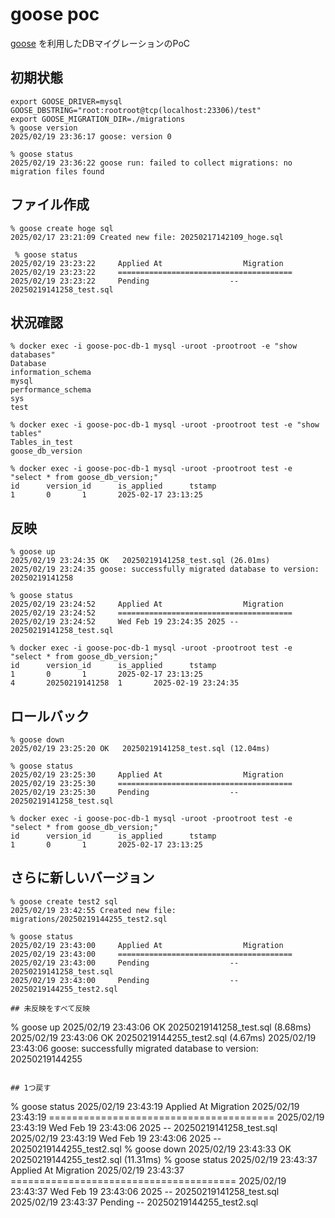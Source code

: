 
# goose poc

[goose](https://github.com/pressly/goose/tree/main) を利用したDBマイグレーションのPoC

## 初期状態
```
export GOOSE_DRIVER=mysql GOOSE_DBSTRING="root:rootroot@tcp(localhost:23306)/test" 
export GOOSE_MIGRATION_DIR=./migrations
% goose version
2025/02/19 23:36:17 goose: version 0

% goose status 
2025/02/19 23:36:22 goose run: failed to collect migrations: no migration files found
```

## ファイル作成
```
% goose create hoge sql
2025/02/17 23:21:09 Created new file: 20250217142109_hoge.sql

 % goose status
2025/02/19 23:23:22     Applied At                  Migration
2025/02/19 23:23:22     =======================================
2025/02/19 23:23:22     Pending                  -- 20250219141258_test.sql
```

## 状況確認
```
% docker exec -i goose-poc-db-1 mysql -uroot -prootroot -e "show databases"
Database
information_schema
mysql
performance_schema
sys
test

% docker exec -i goose-poc-db-1 mysql -uroot -prootroot test -e "show tables"
Tables_in_test
goose_db_version

% docker exec -i goose-poc-db-1 mysql -uroot -prootroot test -e "select * from goose_db_version;"
id      version_id      is_applied      tstamp
1       0       1       2025-02-17 23:13:25
```

## 反映
```
% goose up
2025/02/19 23:24:35 OK   20250219141258_test.sql (26.01ms)
2025/02/19 23:24:35 goose: successfully migrated database to version: 20250219141258

% goose status       
2025/02/19 23:24:52     Applied At                  Migration
2025/02/19 23:24:52     =======================================
2025/02/19 23:24:52     Wed Feb 19 23:24:35 2025 -- 20250219141258_test.sql

% docker exec -i goose-poc-db-1 mysql -uroot -prootroot test -e "select * from goose_db_version;"
id      version_id      is_applied      tstamp
1       0       1       2025-02-17 23:13:25
4       20250219141258  1       2025-02-19 23:24:35
```

## ロールバック
```
% goose down
2025/02/19 23:25:20 OK   20250219141258_test.sql (12.04ms)

% goose status
2025/02/19 23:25:30     Applied At                  Migration
2025/02/19 23:25:30     =======================================
2025/02/19 23:25:30     Pending                  -- 20250219141258_test.sql

% docker exec -i goose-poc-db-1 mysql -uroot -prootroot test -e "select * from goose_db_version;"
id      version_id      is_applied      tstamp
1       0       1       2025-02-17 23:13:25
```

## さらに新しいバージョン
```
% goose create test2 sql
2025/02/19 23:42:55 Created new file: migrations/20250219144255_test2.sql

% goose status
2025/02/19 23:43:00     Applied At                  Migration
2025/02/19 23:43:00     =======================================
2025/02/19 23:43:00     Pending                  -- 20250219141258_test.sql
2025/02/19 23:43:00     Pending                  -- 20250219144255_test2.sql

## 未反映をすべて反映
```
% goose up
2025/02/19 23:43:06 OK   20250219141258_test.sql (8.68ms)
2025/02/19 23:43:06 OK   20250219144255_test2.sql (4.67ms)
2025/02/19 23:43:06 goose: successfully migrated database to version: 20250219144255
```

## 1つ戻す
```
% goose status
2025/02/19 23:43:19     Applied At                  Migration
2025/02/19 23:43:19     =======================================
2025/02/19 23:43:19     Wed Feb 19 23:43:06 2025 -- 20250219141258_test.sql
2025/02/19 23:43:19     Wed Feb 19 23:43:06 2025 -- 20250219144255_test2.sql
% goose down
2025/02/19 23:43:33 OK   20250219144255_test2.sql (11.31ms)
% goose status
2025/02/19 23:43:37     Applied At                  Migration
2025/02/19 23:43:37     =======================================
2025/02/19 23:43:37     Wed Feb 19 23:43:06 2025 -- 20250219141258_test.sql
2025/02/19 23:43:37     Pending                  -- 20250219144255_test2.sql
```